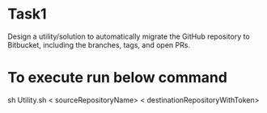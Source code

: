# Task1
Design a utility/solution to automatically migrate the GitHub repository to Bitbucket, including the branches, tags, and open PRs.

# To execute run below command
sh Utility.sh <sourceRopsitoryPathWithToken> < sourceRepositoryName> < destinationRepositoryWithToken>
